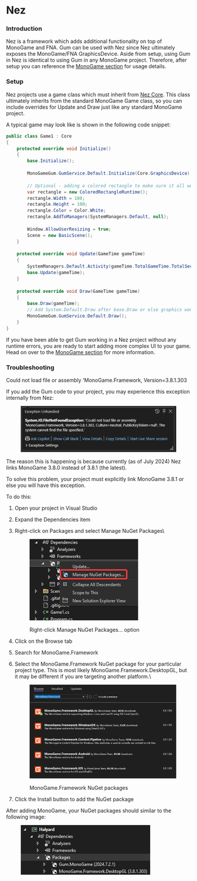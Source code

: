 # Nez

### Introduction

Nez is a framework which adds additional functionality on top of MonoGame and FNA. Gum can be used with Nez since Nez ultimately exposes the MonoGame/FNA GraphicsDevice. Aside from setup, using Gum in Nez is identical to using Gum in any MonoGame project. Therefore, after setup you can reference the [MonoGame section](monogame/) for usage details.

### Setup

Nez projects use a game class which must inherit from [Nez Core](https://github.com/prime31/Nez/blob/master/FAQs/Nez-Core.md). This class ultimately inherits from the standard MonoGame Game class, so you can include overrides for Update and Draw just like any standard MonoGame project.

A typical game may look like is shown in the following code snippet:

```csharp
public class Game1 : Core
{
    protected override void Initialize()
    {
        base.Initialize();

        MonoGameGum.GumService.Default.Initialize(Core.GraphicsDevice);
        
        // Optional - adding a colored rectangle to make sure it all works:
        var rectangle = new ColoredRectangleRuntime();
        rectangle.Width = 100;
        rectangle.Height = 100;
        rectangle.Color = Color.White;
        rectangle.AddToManagers(SystemManagers.Default, null);

        Window.AllowUserResizing = true;
        Scene = new BasicScene();
    }

    protected override void Update(GameTime gameTime)
    {
        SystemManagers.Default.Activity(gameTime.TotalGameTime.TotalSeconds);
        base.Update(gameTime);
    }

    protected override void Draw(GameTime gameTime)
    {
        base.Draw(gameTime);
        // Add System.Default.Draw after base.Draw or else graphics won't show up
        MonoGameGum.GumService.Default.Draw();
    }
}
```

If you have been able to get Gum working in a Nez project without any runtime errors, you are ready to start adding more complex UI to your game. Head on over to the [MonoGame section](monogame/) for more information.

### Troubleshooting

Could not load file or assembly 'MonoGame.Framework, Version=3.8.1.303

If you add the Gum code to your project, you may experience this exception internally from Nez:

<figure><img src=".gitbook/assets/image (71).png" alt=""><figcaption></figcaption></figure>

The reason this is happening is because currently (as of July 2024) Nez links MonoGame 3.8.0 instead of 3.8.1 (the latest).

To solve this problem, your project must explicitly link MonoGame 3.8.1 or else you will have this exception.

To do this:

1. Open your project in Visual Studio
2. Expand the Dependencies item
3.  Right-click on Packages and select Manage NuGet Packages\


    <figure><img src=".gitbook/assets/image (73).png" alt=""><figcaption><p>Right-click Manage NuGet Packages... option</p></figcaption></figure>
4. Click on the Browse tab
5. Search for MonoGame.Framework
6.  Select the MonoGame.Framework NuGet package for your particular project type. This is most likely MonoGame.Framework.DesktopGL, but it may be different if you are targeting another platform.\


    <figure><img src=".gitbook/assets/image (74).png" alt=""><figcaption><p>MonoGame.Framework NuGet packages</p></figcaption></figure>
7. Click the Install button to add the NuGet package

After adding MonoGame, your NuGet packages should similar to the following image:

<figure><img src=".gitbook/assets/image (72).png" alt=""><figcaption></figcaption></figure>
